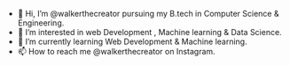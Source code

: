 - 👋 Hi, I’m @walkerthecreator pursuing my B.tech in Computer Science & Engineering.
- 👀 I’m interested in web Development , Machine learning & Data Science.
- 🌱 I’m currently learning Web Development & Machine learning.
- 📫 How to reach me @walkerthecreator on Instagram.

<!---
walkerthecreator/walkerthecreator is a ✨ special ✨ repository because its `README.md` (this file) appears on your GitHub profile.
You can click the Preview link to take a look at your changes.
--->
